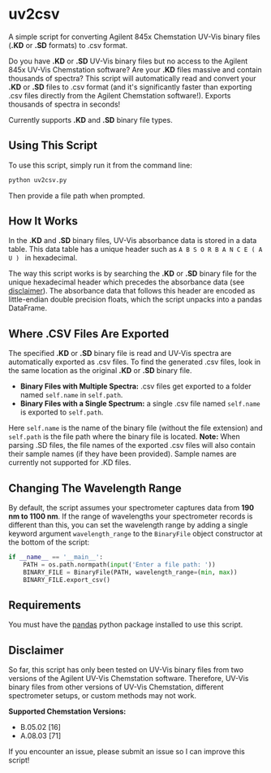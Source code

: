 # uv2csv
A simple script for converting Agilent 845x Chemstation UV-Vis binary files (**.KD** or **.SD** formats) to .csv format.

Do you have **.KD** or **.SD** UV-Vis binary files but no access to the Agilent 845x UV-Vis Chemstation software? Are your **.KD** files massive and contain thousands of spectra? This script will automatically read and convert your **.KD** or **.SD** files to .csv format (and it's significantly faster than exporting .csv files directly from the Agilent Chemstation software!). Exports thousands of spectra in seconds!

Currently supports **.KD** and **.SD** binary file types.

## Using This Script
To use this script, simply run it from the command line:

```sh
python uv2csv.py
```
Then provide a file path when prompted.

## How It Works
In the **.KD** and **.SD** binary files, UV-Vis absorbance data is stored in a data table. This data table has a unique header such as ``A B S O R B A N C E ( A U ) `` in hexadecimal. 

The way this script works is by searching the **.KD** or **.SD** binary file for the unique hexadecimal header which precedes the absorbance data (see [disclaimer](#disclaimer)). The absorbance data that follows this header are encoded as little-endian double precision floats, which the script unpacks into a pandas DataFrame.

## Where .CSV Files Are Exported
The specified **.KD** or **.SD** binary file is read and UV-Vis spectra are automatically exported as .csv files. To find the generated .csv files, look in the same location as the original **.KD** or **.SD** binary file.
- **Binary Files with Multiple Spectra:** .csv files get exported to a folder named ``self.name`` in ``self.path``. 
- **Binary Files with a Single Spectrum:** a single .csv file named ``self.name`` is exported to ``self.path``.

Here ``self.name`` is the name of the binary file (without the file extension) and ``self.path`` is the file path where the binary file is located. **Note:** When parsing .SD files, the file names of the exported .csv files will also contain their sample names (if they have been provided). Sample names are currently not supported for .KD files.

## Changing The Wavelength Range
By default, the script assumes your spectrometer captures data from **190 nm to 1100 nm**. If the range of wavelengths your spectrometer records is different than this, you can set the wavelength range by adding a single keyword argument ``wavelength_range`` to the ``BinaryFile`` object constructor at the bottom of the script:

```python
if __name__ == '__main__':
    PATH = os.path.normpath(input('Enter a file path: '))
    BINARY_FILE = BinaryFile(PATH, wavelength_range=(min, max))
    BINARY_FILE.export_csv()

```

## Requirements
You must have the [pandas](https://pandas.pydata.org/) python package installed to use this script.

## Disclaimer
So far, this script has only been tested on UV-Vis binary files from two versions of the Agilent UV-Vis Chemstation software. Therefore, UV-Vis binary files from other versions of UV-Vis Chemstation, different spectrometer setups, or custom methods may not work.

**Supported Chemstation Versions:**
- B.05.02 [16]
- A.08.03 [71]

If you encounter an issue, please submit an issue so I can improve this script!
